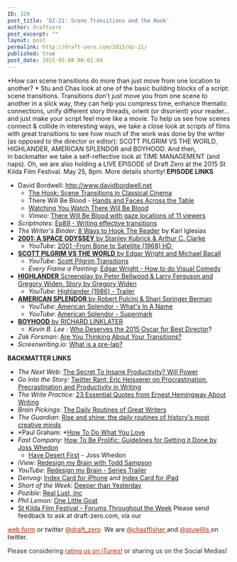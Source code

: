 ```yaml
---
ID: 329
post_title: 'DZ-21: Scene Transitions and the Hook'
author: draftzero
post_excerpt: ""
layout: post
permalink: http://draft-zero.com/2015/dz-21/
published: true
post_date: 2015-05-08 00:01:04
---
```

*How can scene transitions do more than just move from one location to another? * Stu and Chas look at one of the basic building blocks of a script: scene transitions. Transitions don't just move you from one scene to another in a slick way, they can help you compress time, enhance thematic connections, unify different story threads, orient (or disorient) your reader... and just make your script feel more like a movie. To help us see how scenes connect & collide in interesting ways, we take a close look at scripts of films with great transitions to see how much of the work was done by the writer (as opposed to the director or editor): SCOTT PILGRIM VS THE WORLD, HIGHLANDER, AMERICAN SPLENDOR and BOYHOOD. And then, in backmatter we take a self-reflective look at TIME MANAGEMENT (and naps). Oh, we are also holding a LIVE EPISODE of Draft Zero at the 2015 St Kilda Film Festival. May 25, 8pm. More details shortly! **EPISODE LINKS** 
*   David Bordwell: <a href="http://www.davidbordwell.net" target="_blank">http://www.davidbordwell.net</a> 
    *   <a href="http://www.davidbordwell.net/essays/hook.php" target="_blank">The Hook: Scene Transitions in Classical Cinema</a>
    *   There Will Be Blood - <a href="http://www.davidbordwell.net/blog/2008/02/13/hands-and-faces-across-the-table/" target="_blank">Hands and Faces Across the Table</a>
    *   <a href="http://www.davidbordwell.net/blog/2011/02/14/watching-you-watch-there-will-be-blood/" target="_blank">Watching You Watch There Will Be Blood</a>
    *   *Vimeo*: <a href="https://vimeo.com/19788132" target="_blank">There Will Be Blood with gaze locations of 11 viewers</a>
*   *Scriptnotes*: <a href="http://johnaugust.com/2013/scriptnotes-ep-89-writing-effective-transitions-transcript" target="_blank">Ep89 - Writing effective transitions </a>
*   *The Writer's Binder:* <a href="http://writersbinder.blogspot.com.au/2013/06/the-following-was-very-insightful.html" target="_blank">8 Ways to Hook The Reader</a> by Karl Iglesias
*   <a href="http://traffic.libsyn.com/draftzero/2001_A_SPACE_ODYSSEY_10.13.65_Stanely_Kubrick_and_Arthur_C_Clarke_-_28_Pages.pdf" target="_blank"><strong>2001: A SPACE ODYSSEY</strong> by Stanley Kubrick & Arthur C. Clarke</a> 
    *   *YouTube*: <a href="http://youtu.be/qtbOmpTnyOc" target="_blank">2001 -From Bone to Satellite (1968) HD </a>
*   <a href="http://traffic.libsyn.com/draftzero/SCOTTPILGRIM_VS._THE_WORLD_05.13.10_Edgar_Wright_and_Michael_Bacall_-_22_pages.pdf" target="_blank"><strong>SCOTT PILGRIM VS THE WORLD</strong> by Edgar Wright and Michael Bacall</a> 
    *   *YouTube*: <a href="https://www.youtube.com/watch?v=Gk2It_Pzo5I" target="_blank">Scott Pilgrim Transitions</a>
    *   *Every Frame a Painting:* <a href="https://www.youtube.com/watch?v=3FOzD4Sfgag" target="_blank">Edgar Wright - How to do Visual Comedy</a>
*   <a href="http://traffic.libsyn.com/draftzero/HIGHLANDER_10.26.83_Gregory_Widen_-_20_pages.pdf" target="_blank"><strong>HIGHLANDER</strong> Screenplay by Peter Bellwood & Larry Ferguson and Gregory Widen, Story by Gregory Widen</a> 
    *   *YouTube*: <a href="https://www.youtube.com/watch?v=omOZyLmNMJs" target="_blank">Highlander (1986) - Trailer</a>
*   <a href="http://Screen-reader%20users, click here to turn off Google Instant. +Stuart Nellie Bly's 151st Birthday   WebImagesVideosShoppingNewsMoreSearch tools  American SplendorScreenplay Harvey Pekar  Joyce Brabner  Shari Springer Berman  Robert Pulcini Search Results [PDF]American Splendor - Daily Script www.dailyscript.com/scripts/American_Splendor.pdf American Splendor by. Robert Pulcini and. Shari Springer Berman. The Official Shooting Script -. For Educational Purposes Only ... American Splendor Script - Drew's Script-O-Rama www.script-o-rama.com/...scripts/.../american-splendor-script-transcript-... American Splendor Script taken from a transcript of the screenplay and/or the Harvey Pekar movie. American Splendor - The Internet Movie Script Database www.imsdb.com/Movie%20Scripts/American%20Splendor%20Script.html American Splendor Script. IMSDb opinion. None available IMSDb rating. Not available. Average user rating (7.50 out of 10) Writers Robert Pulcini American Splendor (film) - Wikipedia, the free encyclopedia en.wikipedia.org/wiki/American_Splendor_(film) The film was written and directed by documentarians Shari Springer Berman and Robert Pulcini, who share writing credit with Pekar and his wife, Joyce Brabner. American Splendor Script at The Screenplay Database www.screenplaydb.com/film/scripts/americansplendor/ Jan 28, 2010 - American Splendor (PDF script) Undated Shooting Script Written by Shari Springer Berman & Robert Pulcini. American Splendor: The Official Shooting Script - Robert ... books.google.com › Performing Arts › Television › Screenwriting American Splendor: The Official Shooting Script. Front Cover. Robert Pulcini, Shari Springer Berman, Harvey Pekar, Joyce Brabner. Carhil Ventures, 2003 ... American Splendor Script at IMSDb. nldslab.soe.ucsc.edu/charactercreator/film.../American-Splendor.html American Splendor script at the Internet Movie Script Database. ... &quot;AMERICAN SPLENDOR&quot; by Robert Pulcini and Shari Springer Berman PRODUCTION ... American Splendor Trailer - IMDb Video for American Splendor screenplay▶ 2:17 www.imdb.com/video/imdb/vi2612396313/ Watch the latest American Splendor Trailer on IMDb. ... American Splendor (2003 ) ... Video URL: http://www ... American Splendor 80 Success Secrets - 80 Most Asked ... https://books.google.com.au/books?isbn=1488802238 Jane Foster - 2014 - ‎Reference ... July 1964) and 'Robert Pulcini' (born August 24, 1964) are an American group of ... With their foremost feature feature American Splendor (film)|American ... for Academy Award for Writing Adapted Screenplay|Best Adapted Screenplay. ... for his cooperations with author Harvey Pekar on his American Splendor serials as ... Articles about American Splendor - Chicago Tribune articles.chicagotribune.com/keyword/american-splendor American Splendor Bulletproof Monk A History of Violence Men in Black ... of comics connoisseur Harvey Pekar, won the Writers Guild of America Award for best ... script for &quot;Lost in Translation&quot; and Robert Pulcini and Shari Springer Berman ... Searches related to American Splendor screenplay american splendor video american splendor dialogue tv american splendor life american splendor american splendor lady 1	 2 3 4 5 6 7 8 9 10 Next Image result for American Splendor screenplay American Splendor 2003 film Underground comic book writer Harvey Pekar, portrayed by Paul Giamatti but also appearing as himself, is the subject of this inventive biopic. Much of the film focuses on the eccentric Pekar's day-to-day life in Cleveland, particularly his relationship with his patient wife, Joyce Brabner (played by… More Initial release: September 12, 2003 (USA) Directors: Shari Springer Berman, Robert Pulcini Running time: 1h 41m Screenplay: Harvey Pekar, Joyce Brabner, Shari Springer Berman, Robert Pulcini Story by: Harvey Pekar, Joyce Brabner Cast View 10+ more Harvey Pekar (Real Harvey) Harvey Pekar Real Harvey Paul Giamatti (Harvey Pekar) Paul Giamatti Harvey Pekar Hope Davis (Joyce Brabner) Hope Davis Joyce Brabner Joyce Brabner (Real Joyce) Joyce Brabner Real Joyce Josh Hutchersonm (Robin) Josh Hutchersonm Robin People also search for View 15+ more Paul Giamatti appears in American Splendor and Sideways. Sideways 2004 Hope Davis appears in American Splendor and The Secret Lives of Dentists. The Secret Lives of Dentists 2003 Paul Giamatti appears in American Splendor and Private Parts. Private Parts 1997 Ed Wood (1994) Ed Wood 1994 Paul Giamatti appears in American Splendor and Man on the Moon. Man on the Moon 1999 Feedback" target="_blank"><strong>AMERICAN SPLENDOR</strong> by Robert Pulcini & Shari Springer Berman</a> 
    *   *YouTube*:<a href="https://www.youtube.com/watch?v=TXmrsebeP40" target="_blank"> American Splendor - What's In A Name</a>
    *   *YouTube*: <a href="https://www.youtube.com/watch?v=ov6bTKryDFI" target="_blank">American Splendor - Supermark</a>
*   <a href="http://images.amcnetworks.com/ifcfilmsawards.com/wp-content/uploads/2014/11/Boyhood-screenplay-11-14-FINAL.pdf" target="_blank"><strong>BOYHOOD</strong> by RICHARD LINKLATER</a> 
    *   *Kevin B. Lee* : <a href="https://vimeo.com/118550917" target="_blank">Who Deserves the 2015 Oscar for Best Director</a>?
*   *Zak Forsman*: <a href="http://zakforsman.com/are-you-thinking-about-your-transitions/" target="_blank">Are You Thinking About Your Transitions?</a>
*   *Screenwriting.io*: <a href="http://screenwriting.io/what-is-a-pre-lap/" target="_blank">What is a pre-lap?</a>

**BACKMATTER LINKS** 
*   *The Next Web*: <a href="http://thenextweb.com/lifehacks/2015/03/14/the-secret-to-insane-productivity-will-power/" target="_blank">The Secret To Insane Productivity? Will Power</a>
*   *Go Into the Story:* <a href="http://gointothestory.blcklst.com/2014/09/twitter-rant-eric-heisserer-on-procrastination-precrastination-and-productivity-in-writing.html" target="_blank">Twitter Rant: Eric Heisserer on Procrastination, Precrastination and Productivity in Writing</a>
*   *The Write Practice*: <a href="http://thewritepractice.com/hemingway-quotes/" target="_blank">23 Essential Quotes from Ernest Hemingway About Writing</a>
*   *Brain Pickings*: <a href="http://www.brainpickings.org/2012/11/20/daily-routines-writers/" target="_blank">The Daily Routines of Great Writers</a>
*   *The Guardian*: <a href="http://www.theguardian.com/science/2013/oct/05/daily-rituals-creative-minds-mason-currey" target="_blank">Rise and shine: the daily routines of history's most creative minds</a>
*   *Paul Graham: *<a href="http://www.paulgraham.com/love.html" target="_blank">How To Do What You Love</a>
*   *Fast Company:* <a href="http://m.fastcompany.com/1683167/how-to-be-prolific-guidelines-for-getting-it-done-from-joss-whedon" target="_blank">How To Be Prolific: Guidelines for Getting it Done by Joss Whedon</a> 
    *   <a href="http://www.brainyquote.com/quotes/quotes/j/josswhedon551969.html" target="_blank">Have Desert First</a> - Joss Whedon
*   *iView*: <a href="http://www.abc.net.au/tv/programs/redesign-my-brain-with-todd-sampson/" target="_blank">Redesign my Brain with Todd Sampson</a>
*   *YouTube*: <a href="https://www.youtube.com/watch?v=_RT59O6T05A" target="_blank">Redesign my Brain - Series Trailer</a>
*   *Denvog*: <a href="http://www.denvog.com/app/index-card-for-iphone/" target="_blank">Index Card for iPhone</a> and <a href="http://www.denvog.com/app/index-card/" target="_blank">Index Card for iPad</a>
*   *Short of the Week:* <a href="https://www.shortoftheweek.com/2014/07/01/deeper-than-yesterday/" target="_blank">Deeper than Yesterday</a>
*   *Pozible*: <a href="http://www.pozible.com/project/189907" target="_blank">Real Lust, Inc</a>
*   *Phil Lemon:* <a href="http://onelittlegoat.com" target="_blank">One Little Goat</a>
*   <a href="http://www.stkildafilmfestival.com.au/2015-s2/page-305/forums-throughout-the-week" target="_blank">St Kilda Film Festival - Forums Throughout the Week</a> Please send feedback to ask at draft-zero.com, via our 

<a style="font-weight: inherit; font-style: inherit; color: #ba2500;" href="http://draft-zero.com/feedback/" target="_blank">web form</a> or twitter <a style="font-weight: inherit; font-style: inherit; color: #ba2500;" href="https://twitter.com/draft_zero" target="_blank">@draft_zero</a>  We are <a style="font-weight: inherit; font-style: inherit; color: #ba2500;" href="http://www.twitter.com/chasffisher" target="_blank">@chasffisher </a>and <a style="font-weight: inherit; font-style: inherit; color: #ba2500;" href="http://www.twitter.com/stuwillis" target="_blank">@stuwillis </a>on twitter. <p style="color: #2d2d2d;">
  Please considering <a style="font-weight: inherit; font-style: inherit; color: #ba2500;" href="https://itunes.apple.com/au/podcast/draft-zero-screenwriting-podcast/id847126598?mt=2&ls=1">rating us on iTunes!</a> or sharing us on the Social Medias!
</p>